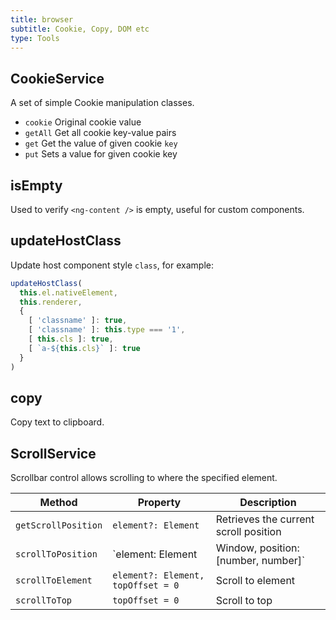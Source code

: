 ```yaml
---
title: browser
subtitle: Cookie, Copy, DOM etc
type: Tools
---
```


## CookieService

A set of simple Cookie manipulation classes.

- `cookie` Original cookie value
- `getAll` Get all cookie key-value pairs
- `get` Get the value of given cookie `key`
- `put` Sets a value for given cookie key

[comment]: <demo(cookie)>

## isEmpty

Used to verify `<ng-content />` is empty, useful for custom components.

## updateHostClass

Update host component style `class`, for example:

```ts
updateHostClass(
  this.el.nativeElement,
  this.renderer,
  {
    [ 'classname' ]: true,
    [ 'classname' ]: this.type === '1',
    [ this.cls ]: true,
    [ `a-${this.cls}` ]: true
  }
)
```

## copy

Copy text to clipboard.

## ScrollService

Scrollbar control allows scrolling to where the specified element.

| Method | Property | Description |
|--------|----------|-------------|
| `getScrollPosition` | `element?: Element` | Retrieves the current scroll position |
| `scrollToPosition` | `element: Element | Window, position: [number, number]` | Sets the scroll position |
| `scrollToElement` | `element?: Element, topOffset = 0` | Scroll to element |
| `scrollToTop` | `topOffset = 0` | Scroll to top |
